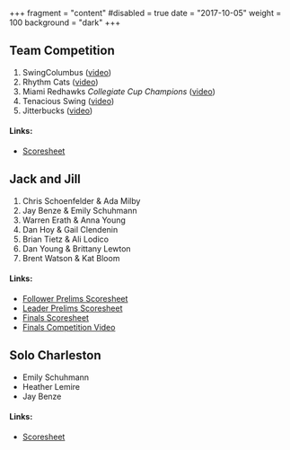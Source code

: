 +++
fragment = "content"
#disabled = true
date = "2017-10-05"
weight = 100
background = "dark"
+++

## Team Competition

1. SwingColumbus ([video](http://youtu.be/g1VFLyfAVEA))
2. Rhythm Cats ([video](http://youtu.be/yHfIDWPt5l4))
3. Miami Redhawks *Collegiate Cup Champions* ([video](http://youtu.be/UxaRppRLiss))
4. Tenacious Swing ([video](http://youtu.be/5zBeUNrrGJA))
5. Jitterbucks ([video](http://youtu.be/tjEJDtdZIlI))

#### Links:

* [Scoresheet](/images/competitions/2013_team.jpg)

## Jack and Jill

1. Chris Schoenfelder & Ada Milby
2. Jay Benze & Emily Schuhmann
3. Warren Erath & Anna Young
4. Dan Hoy & Gail Clendenin
5. Brian Tietz & Ali Lodico
6. Dan Young & Brittany Lewton
7. Brent Watson & Kat Bloom

#### Links:

* [Follower Prelims Scoresheet](/images/competitions/2013_jack_and_jill_follower.jpg)
* [Leader Prelims Scoresheet](/images/competitions/2013_jack_and_jill_leader.jpg)
* [Finals Scoresheet](/images/competitions/2013_jack_and_jill.jpg)
* [Finals Competition Video](http://youtu.be/jptJB735P2g)

## Solo Charleston

* Emily Schuhmann
* Heather Lemire
* Jay Benze

#### Links:

* [Scoresheet](/images/competitions/2013_solo.jpg)
